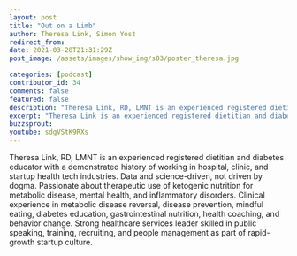 ```yaml
---
layout: post
title: "Out on a Limb"
author: Theresa Link, Simon Yost
redirect_from:
date: 2021-03-28T21:31:29Z
post_image: /assets/images/show_img/s03/poster_theresa.jpg

categories: [podcast]
contributor_id: 34
comments: false
featured: false
description: "Theresa Link, RD, LMNT is an experienced registered dietitian and diabetes educator with a demonstrated history of working in hospital, clinic, and startup health tech industries."
excerpt: "Theresa Link is an experienced registered dietitian and diabetes educator with a demonstrated history of working in hospital, clinic, and startup health tech industries."
buzzsprout: 
youtube: sdgVStK9RXs
---
```

Theresa Link, RD, LMNT is an experienced registered dietitian and diabetes educator with a demonstrated history of working in hospital, clinic, and startup health tech industries. Data and science-driven, not driven by dogma. Passionate about therapeutic use of ketogenic nutrition for metabolic disease, mental health, and inflammatory disorders. Clinical experience in metabolic disease reversal, disease prevention, mindful eating, diabetes education, gastrointestinal nutrition, health coaching, and behavior change. Strong healthcare services leader skilled in public speaking, training, recruiting, and people management as part of rapid-growth startup culture.
